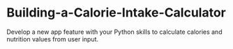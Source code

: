 # Building-a-Calorie-Intake-Calculator
Develop a new app feature with your Python skills to calculate calories and nutrition values from user input.
